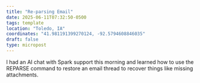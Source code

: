 ```yaml
---
title: "Re-parsing Email"
date: 2025-06-11T07:32:50-0500
tags: template
location: "Toledo, IA"
coordinates: "41.981191399270124, -92.5794608846035"
draft: false
type: micropost
---
```

I had an AI chat with Spark support this morning and learned how to use the REPARSE command to restore an email thread to recover things like missing attachments.